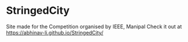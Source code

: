 # StringedCity
Site made for the Competition organised by IEEE, Manipal
Check it out at 
https://abhinav-li.github.io/StringedCity/
